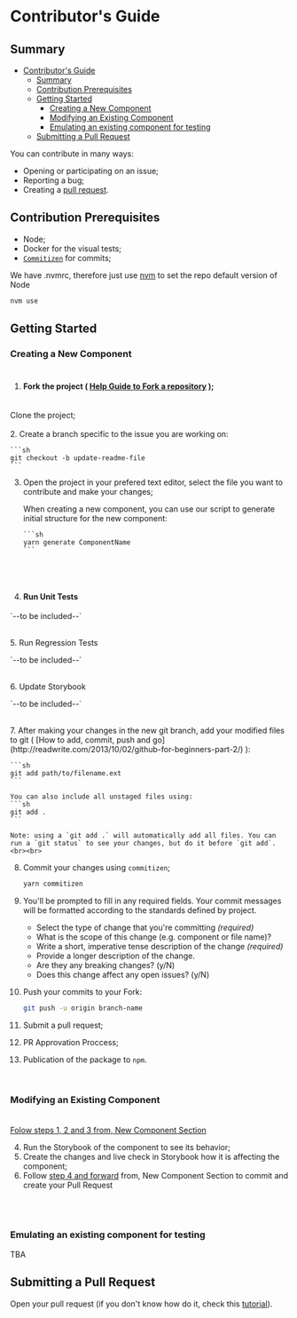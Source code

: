 # Contributor's Guide

## Summary

- [Contributor's Guide](#contributors-guide)
  - [Summary](#summary)
  - [Contribution Prerequisites](#contribution-prerequisites)
  - [Getting Started](#getting-started)
    - [Creating a New Component ](#creating-a-new-component-)
    - [Modifying an Existing Component ](#modifying-an-existing-component-)
    - [Emulating an existing component for testing](#emulating-an-existing-component-for-testing)
  - [Submitting a Pull Request](#submitting-a-pull-request)


You can contribute in many ways:
 - Opening or participating on an issue;
 - Reporting a bug;
 - Creating a [pull request](#submitting-a-pull-request).

## Contribution Prerequisites
- Node;
- Docker for the visual tests;
- [`Commitizen`](http://commitizen.github.io/cz-cli/) for commits;

We have .nvmrc, therefore just use [nvm](https://github.com/nvm-sh/nvm) to set the repo default version of Node
```sh
nvm use
```



## Getting Started
<a name="newComponent"></a>
### Creating a New Component <br><br>

1.  #### Fork the project ( [Help Guide to Fork a repository](https://docs.github.com/en/get-started/quickstart/fork-a-repo) );<br><br>
   Clone the project;<br><br>
2. Create a branch specific to the issue you are working on:


    ```sh
    git checkout -b update-readme-file
    ```
3.  Open the project in your prefered text editor, select the file you want to contribute and make your changes;

    When creating a new component, you can use our script to generate initial structure for the new component:

        ```sh
        yarn generate ComponentName
        ```
<br><br>
   

4.  #### Run Unit Tests<Br>
   <p>`--to be included--`</p><br>
5. Run Regression Tests<Br>

   <p>`--to be included--`</p><br>
6. Update Storybook <br>
      <p>`--to be included--`</p><br>
7.  After making your changes in the new git branch, add your modified files to git ( [How to add, commit, push and go](http://readwrite.com/2013/10/02/github-for-beginners-part-2/) ):

    ```sh
    git add path/to/filename.ext
    ```

    You can also include all unstaged files using:
    ```sh
    git add .
    ```

    Note: using a `git add .` will automatically add all files. You can run a `git status` to see your changes, but do it before `git add`.<br><br>

8.  Commit your changes using `commitizen`;
   
    ```sh
    yarn commitizen
    ```

9.  You'll be prompted to fill in any required fields. Your commit messages will be formatted according to the standards defined by project.
    
    - Select the type of change that you're committing *(required)*
    - What is the scope of this change (e.g. component or file name)?
    - Write a short, imperative tense description of the change *(required)*
    - Provide a longer description of the change.
    - Are they any breaking changes? (y/N)
    - Does this change affect any open issues? (y/N)

10. Push your commits to your Fork:

    ```sh
    git push -u origin branch-name
    ```
11. Submit a pull request;
12. PR Approvation Proccess;
13. Publication of the package to `npm`.


<br>

### Modifying an Existing Component <br><br>

[Folow steps 1, 2 and 3 from, New Component Section](#fork-the-project-help-guide-to-fork-a-repository)

4. Run the Storybook of the component to see its behavior;
5. Create the changes and live check in Storybook how it is affecting the component;
6. Follow [step 4 and forward](#fork-the-project-help-guide-to-fork-a-repository) from, New Component Section to commit and create your Pull Request

<Br>  <br>

### Emulating an existing component for testing
TBA

## Submitting a Pull Request

Open your pull request (if you don't know how do it, check this [tutorial](https://docs.github.com/en/github/collaborating-with-pull-requests/proposing-changes-to-your-work-with-pull-requests/creating-a-pull-request)).


